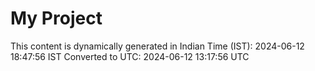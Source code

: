 # My Project

This content is dynamically generated in Indian Time (IST): 2024-06-12 18:47:56 IST
Converted to UTC: 2024-06-12 13:17:56 UTC
